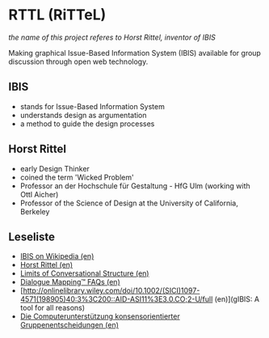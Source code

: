 # RTTL (RiTTeL)
*the name of this project referes to Horst Rittel, inventor of IBIS*

Making graphical Issue-Based Information System (IBIS) available for group discussion through open web technology.

## IBIS

- stands for Issue-Based Information System
- understands design as argumentation
- a method to guide the design processes

## Horst Rittel

- early Design Thinker
- coined the term 'Wicked Problem'
- Professor an der Hochschule für Gestaltung - HfG Ulm (working with Ottl Aicher)
- Professor of the Science of Design at the University of California, Berkeley

## Leseliste

- [IBIS on Wikipedia (en)](https://en.wikipedia.org/wiki/Issue-Based_Information_System)
- [Horst Rittel (en)](https://en.wikipedia.org/wiki/Horst_Rittel)
- [Limits of Conversational Structure (en)](https://www.youtube.com/watch?v=pxS5wUljfjE)
- [Dialogue Mapping™ FAQs (en)](http://www.cognexus.org/id41.htm)
- [http://onlinelibrary.wiley.com/doi/10.1002/(SICI)1097-4571(198905)40:3%3C200::AID-ASI11%3E3.0.CO;2-U/full (en)](gIBIS: A tool for all reasons)
- [Die Computerunterstützung konsensorientierter Gruppenentscheidungen (en)](https://books.google.de/books?id=uIas8LNIczIC&pg=PA197&lpg=PA197&dq=%22gIBIS%22+rittel&source=bl&ots=U_KItG5VVn&sig=BSedbt3H1NM7VDgziWt1xLQEX6c&hl=en&sa=X&ved=0ahUKEwiW85PPu_7SAhVLWBQKHaSSBHgQ6AEIMjAF#v=onepage&q=%22gIBIS%22%20rittel&f=false)
